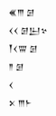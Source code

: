 <div class='block'>
<div class='line'>𒌍𒐈 𒌆</div>
<div class='line'>𒌋𒌋 𒌆𒌨𒆳</div>
<div class='line'>𒐕𒌋𒐌 𒌆</div>
<div class='line'>𒈫 𒌆</div>
<div class='line'>𒌋</div>
<div class='line'>𒉽 𒐈𒈨</div>
</div>